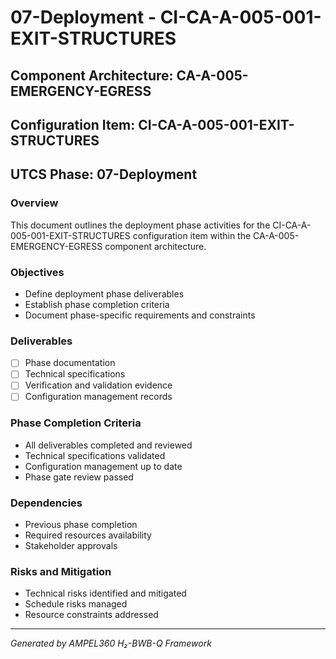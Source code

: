 # 07-Deployment - CI-CA-A-005-001-EXIT-STRUCTURES

## Component Architecture: CA-A-005-EMERGENCY-EGRESS
## Configuration Item: CI-CA-A-005-001-EXIT-STRUCTURES
## UTCS Phase: 07-Deployment

### Overview
This document outlines the deployment phase activities for the CI-CA-A-005-001-EXIT-STRUCTURES configuration item within the CA-A-005-EMERGENCY-EGRESS component architecture.

### Objectives
- Define deployment phase deliverables
- Establish phase completion criteria
- Document phase-specific requirements and constraints

### Deliverables
- [ ] Phase documentation
- [ ] Technical specifications
- [ ] Verification and validation evidence
- [ ] Configuration management records

### Phase Completion Criteria
- All deliverables completed and reviewed
- Technical specifications validated
- Configuration management up to date
- Phase gate review passed

### Dependencies
- Previous phase completion
- Required resources availability
- Stakeholder approvals

### Risks and Mitigation
- Technical risks identified and mitigated
- Schedule risks managed
- Resource constraints addressed

---
*Generated by AMPEL360 H₂-BWB-Q Framework*
